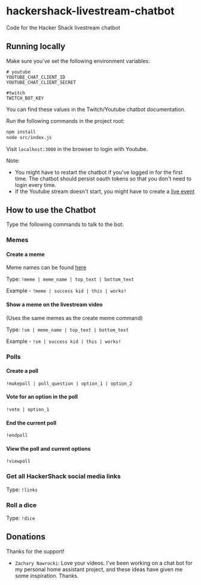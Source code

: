 # hackershack-livestream-chatbot

Code for the Hacker Shack livestream chatbot

## Running locally

Make sure you've set the following environment variables: 

```
# youtube
YOUTUBE_CHAT_CLIENT_ID
YOUTUBE_CHAT_CLIENT_SECRET

#twitch
TWITCH_BOT_KEY
```

You can find these values in the Twitch/Youtube chatbot documentation.

Run the following commands in the project root:

```sh
npm install
node src/index.js
```

Visit `localhost:3000` in the browser to login with Youtube.

Note: 
- You might have to restart the chatbot if you've logged in for the first time. The chatbot should persist oauth tokens so that you don't need to login every time. 
- If the Youtube stream doesn't start, you might have to create a [live event](https://www.youtube.com/my_live_events)


## How to use the Chatbot

Type the following commands to talk to the bot:

### Memes

#### Create a meme
Meme names can be found [here](https://hackershackofficial.github.io/meme-viewer.html)

Type: `!meme | meme_name | top_text | bottom_text`

Example -  `!meme | success kid | this | works!`

#### Show a meme on the livestream video
(Uses the same memes as the create meme command)

Type: `!sm | meme_name | top_text | bottom_text`

Example -  `!sm | success kid | this | works!`

### Polls

#### Create a poll

`!makepoll | poll_question | option_1 | option_2`

#### Vote for an option in the poll

`!vote | option_1`

#### End the current poll

`!endpoll`

#### View the poll and current options

`!viewpoll`

### Get all HackerShack social media links

Type: `!links`

### Roll a dice

Type: `!dice`

## Donations

Thanks for the support!

 - `Zachary Nawrocki`: Love your videos. I've been working on a chat bot for my personal home assistant project, and these ideas have given me some inspiration. Thanks.
